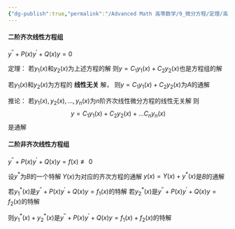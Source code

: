 ```yaml
---
{"dg-publish":true,"permalink":"/Advanced Math 高等数学/9_微分方程/定理/高阶线性微分方程解的结构/","tags":["高数","微积分","定理"]}
---
```


#### 二阶齐次线性方程组
$y^{\prime \prime} + P(x)y^{\prime} + Q(x)y = 0$

定理：
若$y_{1}(x)$和$y_{2}(x)$为上述方程的解
则$y = C_{1}y_{1}(x) +C_{2}y_{2}(x)$也是方程组的解

若$y_{1}(x)$和$y_{2}(x)$为方程的 **线性无关** 解，
则$y = C_{1}y_{1}(x ) +C_{2}y_{2}(x)$为$A$的通解

推论：
若$y_{1}(x),y_{2}(x),\dots,y_{n}(x)$为$n$阶齐次线性微分方程的线性无关解
则
$$
y = C_{1}y_{1}(x) + C_{2}y_{2}(x) + \dots C_{n}y_{n}(x)
$$
是通解

#### 二阶非齐次线性方程组
$y^{\prime \prime} + P(x)y^{\prime} + Q(x)y = f(x) \not\equiv 0$

设$y^{*}$为$B$的一个特解
$Y(x)$为对应的齐次方程的通解
$y(x) =Y(x) +y^{*}(x)$是$B$的通解

若$y_{1}^{*}(x)$是$y^{\prime \prime} + P(x)y^{\prime} + Q(x)y = f_{1}(x)$的特解
若$y_{2}^{*}(x)$是$y^{\prime \prime} + P(x)y^{\prime} + Q(x)y = f_{2}(x)$的特解

则$y_{1}^{*}(x) +y_{2}^{*}(x)$是$y^{\prime \prime} + P(x)y^{\prime} + Q(x)y = f_{1}(x) +f_{2}(x)$的特解

